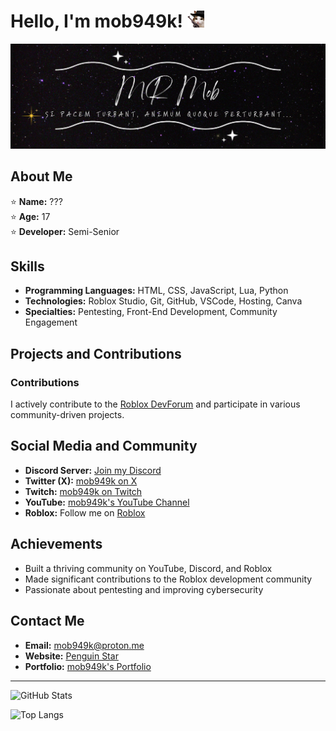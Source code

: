 # Hello, I'm mob949k! <img src="https://github.com/mob949k/mob949k/blob/main/cowboy_cat.png" alt="Cat" width="27" />

[![GitHub Banner](https://github.com/mob949k/mob949k/blob/main/banner.png)](https://github.com/mob949k)

## About Me

⭐ **Name:** ???  
⭐ **Age:** 17  
⭐ **Developer:** Semi-Senior  

## Skills

- **Programming Languages:** HTML, CSS, JavaScript, Lua, Python
- **Technologies:** Roblox Studio, Git, GitHub, VSCode, Hosting, Canva
- **Specialties:** Pentesting, Front-End Development, Community Engagement

## Projects and Contributions

### Contributions
I actively contribute to the [Roblox DevForum](https://devforum.roblox.com/u/mob949) and participate in various community-driven projects.

## Social Media and Community

- **Discord Server:** [Join my Discord](https://discord.gg/7wGnEZZWCB)
- **Twitter (X):** [mob949k on X](https://twitter.com/mob949k)
- **Twitch:** [mob949k on Twitch](https://twitch.tv/mob949k)
- **YouTube:** [mob949k's YouTube Channel](https://youtube.com/channel/UCXsuZHydxz7m_tws9G9bbRg)
- **Roblox:** Follow me on [Roblox](https://www.roblox.com/users/922672130/profile)

## Achievements

- Built a thriving community on YouTube, Discord, and Roblox
- Made significant contributions to the Roblox development community
- Passionate about pentesting and improving cybersecurity

## Contact Me

- **Email:** [mob949k@proton.me](mailto:mob949k@proton.me)
- **Website:** [Penguin Star](https://penguinstar.whf.bz/)
- **Portfolio:** [mob949k's Portfolio](https://solo.to/mob949k)

---

![GitHub Stats](https://github-readme-stats.vercel.app/api?username=mob949k&show_icons=true&theme=dark)

![Top Langs](https://github-readme-stats.vercel.app/api/top-langs/?username=mob949k&layout=compact&theme=dark)
